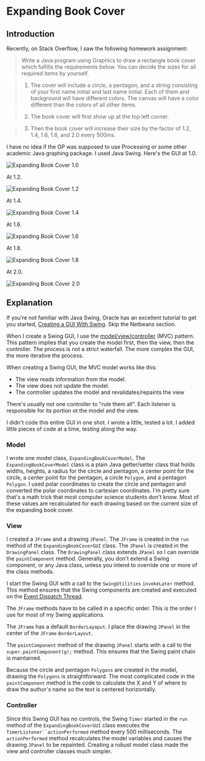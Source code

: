 # Expanding Book Cover

## Introduction

Recently, on Stack Overflow, I saw the following homework assignment:

> Write a Java program using Graphics to draw a rectangle book cover which fulfills the requirements below. You can decide the sizes for all required items by yourself.

> 1. The cover will include a circle, a pentagon, and a string consisting of your first name initial and last name initial. Each of them and background will have different colors. The canvas will have a color different than the colors of all other items.

> 2. The book cover will first show up at the top left corner.

> 3. Then the book cover will increase their size by the factor of 1.2, 1.4, 1.6, 1.8, and 2.0 every 500ms.

I have no idea if the OP was supposed to use Processing or some other academic Java graphing package.  I used Java Swing.  Here's the GUI at 1.0.

![Expanding Book Cover 1.0](readme-resources/expandingbookcover0.png)

At 1.2.

![Expanding Book Cover 1.2](readme-resources/expandingbookcover1.png)

At 1.4.

![Expanding Book Cover 1.4](readme-resources/expandingbookcover2.png)

At 1.6.

![Expanding Book Cover 1.6](readme-resources/expandingbookcover3.png)

At 1.8.

![Expanding Book Cover 1.8](readme-resources/expandingbookcover4.png)

At 2.0.

![Expanding Book Cover 2.0](readme-resources/expandingbookcover5.png)

## Explanation

If you’re not familiar with Java Swing, Oracle has an excellent tutorial to get you started, [Creating a GUI With Swing](https://docs.oracle.com/javase/tutorial/uiswing/index.html). Skip the Netbeans section.

When I create a Swing GUI, I use the [model/view/controller](https://en.wikipedia.org/wiki/Model%E2%80%93view%E2%80%93controller) (MVC) pattern.  This pattern implies that you create the model first, then the view, then the controller.  The process is not a strict waterfall.  The more complex the GUI, the more iterative the process.

When creating a Swing GUI, the MVC model works like this:

- The view reads information from the model.
- The view does not update the model.
- The controller updates the model and revalidates/repaints the view

There's usually not one controller to "rule them all".  Each listener is responsible for its portion ot the model and the view.

I didn't code this entire GUI in one shot.  I wrote a little, tested a lot.  I added little pieces of code at a time, testing along the way.

### Model

I wrote one model class, `ExpandingBookCoverModel`.  The `ExpandingBookCoverModel` class is a plain Java getter/setter class that holds widths, heights, a radius for the circle and pentagon, a center point for the circle, a center point for the pentagon, a circle `Polygon`, and a pentagon `Polygon`.  I used polar coordinates to create the circle and pentagon and converted the polar coordinates to cartesian coordinates.  I'm pretty sure that's a math trick that most computer science students don't know.  Most of these values are recalculated for each drawing based on the current size of the expanding book cover.

### View

I created a `JFrame` and a drawing `JPanel`.  The `JFrame` is created in the `run` method of the `ExpandingBookCoverGUI` class.  The `JPanel` is created in the `DrawingPanel` class.  The `DrawingPanel` class extends `JPanel` so I can override the `paintComponent` method.  Generally, you don't extend a Swing component, or any Java class, unless you intend to override one or more of the class methods.

I start the Swing GUI with a call to the `SwingUtilities` `invokeLater` method.  This method ensures that the Swing components are created and executed on the [Event Dispatch Thread](https://docs.oracle.com/javase/tutorial/uiswing/concurrency/dispatch.html).

The `JFrame` methods have to be called in a specific order.  This is the order I use for most of my Swing applications.

The `JFrame` has a default `BorderLayoput`.  I place the drawing `JPanel` in the center of the `JFrame` `BorderLayout`.

The `paintComponent` method of the drawing `JPanel` starts with a call to the `super.paintComponent(g);` method.  This ensures that the Swing paint chain is maintained.

Because the circle and pentagon `Polygons` are created in the model, drawing the `Polygons` is straightforward.  The most complicated code in the `paintComponent` method is the code to calculate the X and Y of where to draw the author's name so the text is centered horizontally.

### Controller

Since this Swing GUI has no controls, the Swing `Timer` started in the `run` method of the `ExpandingBookCoverGUI` class executes the `TimerListener``actionPerformed` method every 500 milliseconds.  The `actionPerformed` method recalculates the model variables and causes the drawing `JPanel` to be repainted.  Creating a robust model class made the view and controller classes much simpler.
